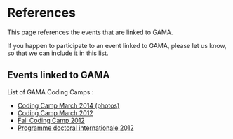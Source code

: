 # References



This page references the events that are linked to GAMA.

If you happen to participate to an event linked to GAMA, please let us know, so that we can include it in this list.






## Events linked to GAMA

List of GAMA Coding Camps :
  * [Coding Camp March 2014 (photos)](https://plus.google.com/u/0/photos/103876396184641904282/albums/5997643312439563137)
  * [Coding Camp March 2012](https://github.com/mazarsju/gama_doc_17/wiki/WikiOnly/Events/Event__CodingCamp2012.md)
  * [Fall Coding Camp 2012](https://github.com/mazarsju/gama_doc_17/wiki/WikiOnly/Events/Event__CodingCampFall2012.md)
  * [Programme doctoral internationale 2012](https://github.com/mazarsju/gama_doc_17/wiki/WikiOnly/Events/Event__PDI2012.md)